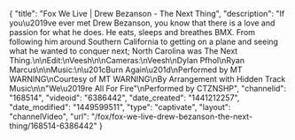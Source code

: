 {
    "title": "Fox We Live | Drew Bezanson - The Next Thing",
    "description": "If you\u2019ve ever met Drew Bezanson, you know that there is a love and passion for what he does. He eats, sleeps and breathes BMX. From following him around Southern California to getting on a plane and seeing what he wanted to conquer next; North Carolina was The Next Thing.\n\nEdit:\nVeesh\n\nCameras:\nVeesh\nDylan Pfhol\nRyan Marcus\n\nMusic:\n\u201cBurn Again\u201d\nPerformed by MT WARNING\nCourtesy of MT WARNING\nBy Arrangement with Hidden Track Music\n\n\"We\u2019re All For Fire\"\nPerformed by CTZNSHP",
    "channelid": "168514",
    "videoid": "6386442",
    "date_created": "1441212257",
    "date_modified": "1449599511",
    "type": "captivate",
    "layout": "channelVideo",
    "url": "\/fox\/fox-we-live-drew-bezanson-the-next-thing\/168514-6386442"
}